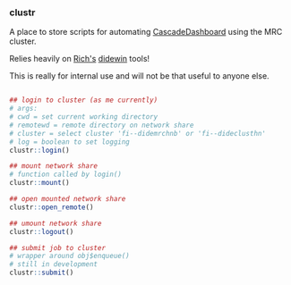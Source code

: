 ### clustr

A place to store scripts for automating [CascadeDashboard](https://github.com/jackolney/CascadeDashboard) using the MRC cluster.

Relies heavily on [Rich's](https://github.com/richfitz) [didewin](https://github.com/dide-tools/didewin) tools!

This is really for internal use and will not be that useful to anyone else.


```R

## login to cluster (as me currently)
# args:
# cwd = set current working directory
# remotewd = remote directory on network share
# cluster = select cluster 'fi--didemrchnb' or 'fi--dideclusthn'
# log = boolean to set logging
clustr::login()

## mount network share
# function called by login()
clustr::mount()

## open mounted network share
clustr::open_remote()

## umount network share
clustr::logout()

## submit job to cluster
# wrapper around obj$enqueue()
# still in development
clustr::submit()

```
